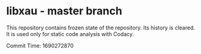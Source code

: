 # libxau - master branch

This repository contains frozen state of the repository.
Its history is cleared. It is used only for static code
analysis with Codacy.

Commit Time: 1690272870